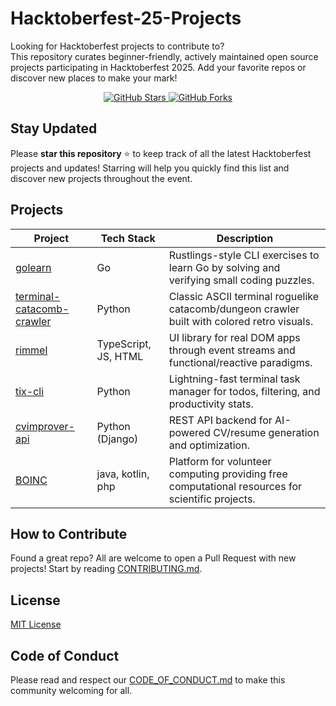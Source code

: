 # Hacktoberfest-25-Projects

Looking for Hacktoberfest projects to contribute to?  
This repository curates beginner-friendly, actively maintained open source projects participating in Hacktoberfest 2025. Add your favorite repos or discover new places to make your mark!


<div align="center">
  <a href="https://github.com/MasterAffan/Hacktoberfest-25-Projects/stargazers">
    <img src="https://img.shields.io/github/stars/MasterAffan/Hacktoberfest-25-Projects?style=social" alt="GitHub Stars">
  </a>
  <a href="https://github.com/MasterAffan/Hacktoberfest-25-Projects/forks">
    <img src="https://img.shields.io/github/forks/MasterAffan/Hacktoberfest-25-Projects?style=social" alt="GitHub Forks">
  </a>
</div>


## Stay Updated

Please **star this repository** ⭐️  to keep track of all the latest Hacktoberfest projects and updates! Starring will help you quickly find this list and discover new projects throughout the event.



## Projects
| Project                                                                                           | Tech Stack         | Description                                                                                 |
|---------------------------------------------------------------------------------------------------|--------------------|---------------------------------------------------------------------------------------------|
| [golearn](https://github.com/zhravan/golearn)                                                     | Go                 | Rustlings-style CLI exercises to learn Go by solving and verifying small coding puzzles.     |
| [terminal-catacomb-crawler](https://github.com/CatacombCrawler/terminal-catacomb-crawler)         | Python             | Classic ASCII terminal roguelike catacomb/dungeon crawler built with colored retro visuals.  |
| [rimmel](https://github.com/reactivehtml/rimmel)                                                  | TypeScript, JS, HTML| UI library for real DOM apps through event streams and functional/reactive paradigms.        |
| [tix-cli](https://github.com/TheDevOpsBlueprint/tix-cli)                                          | Python             | Lightning-fast terminal task manager for todos, filtering, and productivity stats.           |
| [cvimprover-api](https://github.com/CVImprover/cvimprover-api)                                    | Python (Django)    | REST API backend for AI-powered CV/resume generation and optimization.                       |
| [BOINC](https://github.com/BOINC/boinc)                                                          | java, kotlin, php     | Platform for volunteer computing providing free computational resources for scientific projects. |



## How to Contribute

Found a great repo? All are welcome to open a Pull Request with new projects! Start by reading [CONTRIBUTING.md](CONTRIBUTING.md).


## License

[MIT License](LICENSE)


## Code of Conduct

Please read and respect our [CODE_OF_CONDUCT.md](CODE_OF_CONDUCT.md) to make this community welcoming for all.
